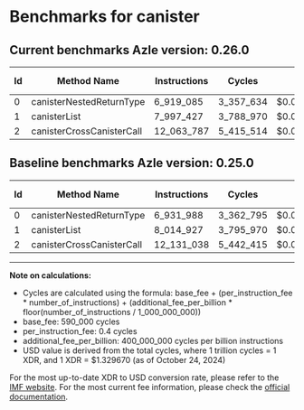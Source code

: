 # Benchmarks for canister

## Current benchmarks Azle version: 0.26.0

| Id  | Method Name               | Instructions | Cycles    | USD           | USD/Million Calls | Change                             |
| --- | ------------------------- | ------------ | --------- | ------------- | ----------------- | ---------------------------------- |
| 0   | canisterNestedReturnType  | 6_919_085    | 3_357_634 | $0.0000044645 | $4.46             | <font color="green">-12_903</font> |
| 1   | canisterList              | 7_997_427    | 3_788_970 | $0.0000050381 | $5.03             | <font color="green">-17_500</font> |
| 2   | canisterCrossCanisterCall | 12_063_787   | 5_415_514 | $0.0000072008 | $7.20             | <font color="green">-67_251</font> |

## Baseline benchmarks Azle version: 0.25.0

| Id  | Method Name               | Instructions | Cycles    | USD           | USD/Million Calls |
| --- | ------------------------- | ------------ | --------- | ------------- | ----------------- |
| 0   | canisterNestedReturnType  | 6_931_988    | 3_362_795 | $0.0000044714 | $4.47             |
| 1   | canisterList              | 8_014_927    | 3_795_970 | $0.0000050474 | $5.04             |
| 2   | canisterCrossCanisterCall | 12_131_038   | 5_442_415 | $0.0000072366 | $7.23             |

---

**Note on calculations:**

- Cycles are calculated using the formula: base_fee + (per_instruction_fee \* number_of_instructions) + (additional_fee_per_billion \* floor(number_of_instructions / 1_000_000_000))
- base_fee: 590_000 cycles
- per_instruction_fee: 0.4 cycles
- additional_fee_per_billion: 400_000_000 cycles per billion instructions
- USD value is derived from the total cycles, where 1 trillion cycles = 1 XDR, and 1 XDR = $1.329670 (as of October 24, 2024)

For the most up-to-date XDR to USD conversion rate, please refer to the [IMF website](https://www.imf.org/external/np/fin/data/rms_sdrv.aspx).
For the most current fee information, please check the [official documentation](https://internetcomputer.org/docs/current/developer-docs/gas-cost#execution).
